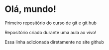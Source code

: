 # Olá, mundo!
 Primeiro repositório do curso de git e git hub

Repositório criado durante uma aula ao vivo!

Essa linha adicionada diretamente no site github
